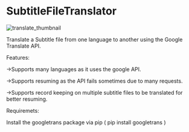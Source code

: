 # SubtitleFileTranslator


![translate_thumbnail](https://user-images.githubusercontent.com/76941589/145695538-728819cd-4dfb-4e8d-8306-16f4b25bc9c0.png)

Translate a Subtitle file from one language to another using the Google Translate API.

Features:

->Supports many languages as it uses the google API.

->Supports resuming as the API fails sometimes due to many requests.

->Supports record keeping on multiple subtitle files to be translated for better resuming.


Requiremets:

Install the googletrans package via pip ( pip install googletrans )
